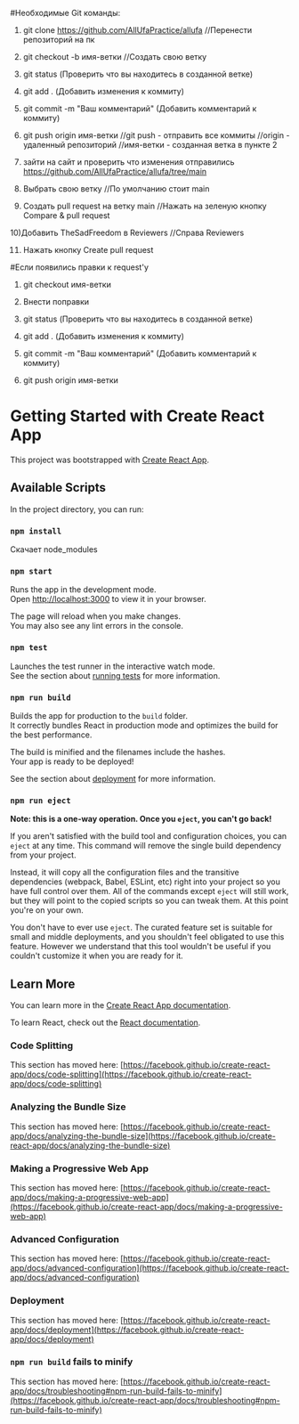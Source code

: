 #Необходимые Git команды:

1) git clone https://github.com/AllUfaPractice/allufa
//Перенести репозиторий на пк

2) git checkout -b имя-ветки 
//Создать свою ветку

3) git status (Проверить что вы находитесь в созданной ветке)
4) git add . (Добавить изменения к коммиту)
5) git commit -m "Ваш комментарий" (Добавить комментарий к коммиту)
6) git push origin имя-ветки 
//git push - отправить все коммиты
//origin - удаленный репозиторий
//имя-ветки - созданная ветка в пункте 2

7) зайти на сайт и проверить что изменения отправились
https://github.com/AllUfaPractice/allufa/tree/main

8) Выбрать свою ветку 
//По умолчанию стоит main

9) Создать pull request на ветку main
//Нажать на зеленую кнопку Compare & pull request

10)Добавить TheSadFreedom в Reviewers
//Справа Reviewers

11) Нажать кнопку Create pull request

#Если появились правки к request'y 

1) git checkout имя-ветки

2) Внести поправки

3) git status (Проверить что вы находитесь в созданной ветке)

4) git add . (Добавить изменения к коммиту)

5) git commit -m "Ваш комментарий" (Добавить комментарий к коммиту)

6) git push origin имя-ветки

# Getting Started with Create React App

This project was bootstrapped with [Create React App](https://github.com/facebook/create-react-app).

## Available Scripts

In the project directory, you can run:

### `npm install`
Скачает node_modules

### `npm start`

Runs the app in the development mode.\
Open [http://localhost:3000](http://localhost:3000) to view it in your browser.

The page will reload when you make changes.\
You may also see any lint errors in the console.

### `npm test`

Launches the test runner in the interactive watch mode.\
See the section about [running tests](https://facebook.github.io/create-react-app/docs/running-tests) for more information.

### `npm run build`

Builds the app for production to the `build` folder.\
It correctly bundles React in production mode and optimizes the build for the best performance.

The build is minified and the filenames include the hashes.\
Your app is ready to be deployed!

See the section about [deployment](https://facebook.github.io/create-react-app/docs/deployment) for more information.

### `npm run eject`

**Note: this is a one-way operation. Once you `eject`, you can't go back!**

If you aren't satisfied with the build tool and configuration choices, you can `eject` at any time. This command will remove the single build dependency from your project.

Instead, it will copy all the configuration files and the transitive dependencies (webpack, Babel, ESLint, etc) right into your project so you have full control over them. All of the commands except `eject` will still work, but they will point to the copied scripts so you can tweak them. At this point you're on your own.

You don't have to ever use `eject`. The curated feature set is suitable for small and middle deployments, and you shouldn't feel obligated to use this feature. However we understand that this tool wouldn't be useful if you couldn't customize it when you are ready for it.

## Learn More

You can learn more in the [Create React App documentation](https://facebook.github.io/create-react-app/docs/getting-started).

To learn React, check out the [React documentation](https://reactjs.org/).

### Code Splitting

This section has moved here: [https://facebook.github.io/create-react-app/docs/code-splitting](https://facebook.github.io/create-react-app/docs/code-splitting)

### Analyzing the Bundle Size

This section has moved here: [https://facebook.github.io/create-react-app/docs/analyzing-the-bundle-size](https://facebook.github.io/create-react-app/docs/analyzing-the-bundle-size)

### Making a Progressive Web App

This section has moved here: [https://facebook.github.io/create-react-app/docs/making-a-progressive-web-app](https://facebook.github.io/create-react-app/docs/making-a-progressive-web-app)

### Advanced Configuration

This section has moved here: [https://facebook.github.io/create-react-app/docs/advanced-configuration](https://facebook.github.io/create-react-app/docs/advanced-configuration)

### Deployment

This section has moved here: [https://facebook.github.io/create-react-app/docs/deployment](https://facebook.github.io/create-react-app/docs/deployment)

### `npm run build` fails to minify

This section has moved here: [https://facebook.github.io/create-react-app/docs/troubleshooting#npm-run-build-fails-to-minify](https://facebook.github.io/create-react-app/docs/troubleshooting#npm-run-build-fails-to-minify)
